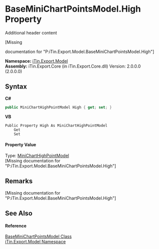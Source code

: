 # BaseMiniChartPointsModel.High Property 
Additional header content 

\[Missing <summary> documentation for "P:iTin.Export.Model.BaseMiniChartPointsModel.High"\]

**Namespace:**&nbsp;<a href="N_iTin_Export_Model">iTin.Export.Model</a><br />**Assembly:**&nbsp;iTin.Export.Core (in iTin.Export.Core.dll) Version: 2.0.0.0 (2.0.0.0)

## Syntax

**C#**<br />
``` C#
public MiniChartHighPointModel High { get; set; }
```

**VB**<br />
``` VB
Public Property High As MiniChartHighPointModel
	Get
	Set
```


#### Property Value
Type: <a href="T_iTin_Export_Model_MiniChartHighPointModel">MiniChartHighPointModel</a><br />\[Missing <value> documentation for "P:iTin.Export.Model.BaseMiniChartPointsModel.High"\]

## Remarks
\[Missing <remarks> documentation for "P:iTin.Export.Model.BaseMiniChartPointsModel.High"\]

## See Also


#### Reference
<a href="T_iTin_Export_Model_BaseMiniChartPointsModel">BaseMiniChartPointsModel Class</a><br /><a href="N_iTin_Export_Model">iTin.Export.Model Namespace</a><br />